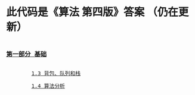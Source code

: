 <h1>此代码是《算法 第四版》答案 （仍在更新）</h1>
<pre><h3><a href="https://github.com/johnlijianian/Javas/tree/master/src/one_Foundation">第一部分 基础</a></h3></pre>
<pre>&#9;<a href="#">1.3 背包、队列和栈</a></pre>
<pre>&#9;<a href="https://github.com/johnlijianian/Javas/tree/master/src/one_Foundation/Java_1_4">1.4 算法分析</a></pre>
